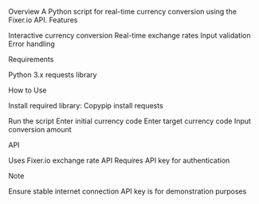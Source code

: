 Overview
A Python script for real-time currency conversion using the Fixer.io API.
Features

Interactive currency conversion
Real-time exchange rates
Input validation
Error handling

Requirements

Python 3.x
requests library

How to Use

Install required library:
Copypip install requests

Run the script
Enter initial currency code
Enter target currency code
Input conversion amount

API

Uses Fixer.io exchange rate API
Requires API key for authentication

Note

Ensure stable internet connection
API key is for demonstration purposes
